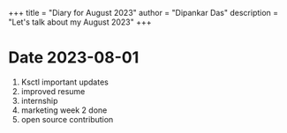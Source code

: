 +++
title = "Diary for August 2023"
author = "Dipankar Das"
description = "Let's talk about my August 2023"
+++

# Date 2023-08-01
1. Ksctl important updates
2. improved resume
3. internship
4. marketing week 2 done
5. open source contribution

